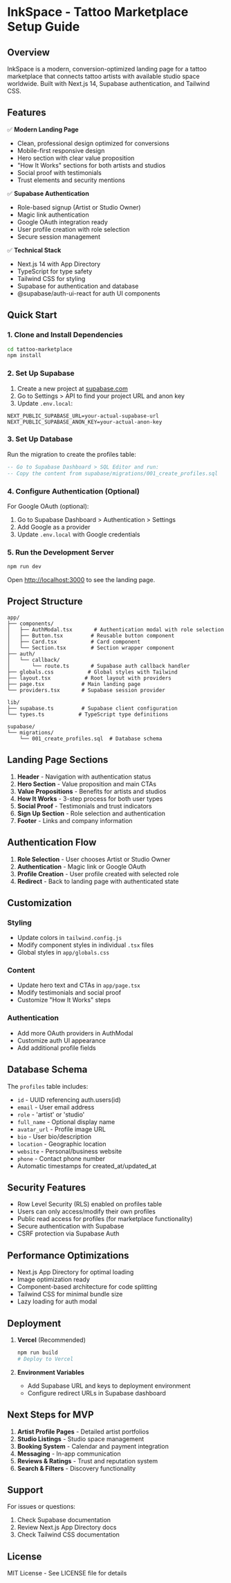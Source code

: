 # InkSpace - Tattoo Marketplace Setup Guide

## Overview

InkSpace is a modern, conversion-optimized landing page for a tattoo marketplace that connects tattoo artists with available studio space worldwide. Built with Next.js 14, Supabase authentication, and Tailwind CSS.

## Features

✅ **Modern Landing Page**
- Clean, professional design optimized for conversions
- Mobile-first responsive design
- Hero section with clear value proposition
- "How It Works" sections for both artists and studios
- Social proof with testimonials
- Trust elements and security mentions

✅ **Supabase Authentication**
- Role-based signup (Artist or Studio Owner)
- Magic link authentication
- Google OAuth integration ready
- User profile creation with role selection
- Secure session management

✅ **Technical Stack**
- Next.js 14 with App Directory
- TypeScript for type safety
- Tailwind CSS for styling
- Supabase for authentication and database
- @supabase/auth-ui-react for auth UI components

## Quick Start

### 1. Clone and Install Dependencies

```bash
cd tattoo-marketplace
npm install
```

### 2. Set Up Supabase

1. Create a new project at [supabase.com](https://supabase.com)
2. Go to Settings > API to find your project URL and anon key
3. Update `.env.local`:

```env
NEXT_PUBLIC_SUPABASE_URL=your-actual-supabase-url
NEXT_PUBLIC_SUPABASE_ANON_KEY=your-actual-anon-key
```

### 3. Set Up Database

Run the migration to create the profiles table:

```sql
-- Go to Supabase Dashboard > SQL Editor and run:
-- Copy the content from supabase/migrations/001_create_profiles.sql
```

### 4. Configure Authentication (Optional)

For Google OAuth (optional):
1. Go to Supabase Dashboard > Authentication > Settings
2. Add Google as a provider
3. Update `.env.local` with Google credentials

### 5. Run the Development Server

```bash
npm run dev
```

Open [http://localhost:3000](http://localhost:3000) to see the landing page.

## Project Structure

```
app/
├── components/
│   ├── AuthModal.tsx       # Authentication modal with role selection
│   ├── Button.tsx         # Reusable button component
│   ├── Card.tsx           # Card component
│   └── Section.tsx        # Section wrapper component
├── auth/
│   └── callback/
│       └── route.ts       # Supabase auth callback handler
├── globals.css           # Global styles with Tailwind
├── layout.tsx           # Root layout with providers
├── page.tsx            # Main landing page
└── providers.tsx       # Supabase session provider

lib/
├── supabase.ts         # Supabase client configuration
└── types.ts           # TypeScript type definitions

supabase/
└── migrations/
    └── 001_create_profiles.sql  # Database schema
```

## Landing Page Sections

1. **Header** - Navigation with authentication status
2. **Hero Section** - Value proposition and main CTAs
3. **Value Propositions** - Benefits for artists and studios
4. **How It Works** - 3-step process for both user types  
5. **Social Proof** - Testimonials and trust indicators
6. **Sign Up Section** - Role selection and authentication
7. **Footer** - Links and company information

## Authentication Flow

1. **Role Selection** - User chooses Artist or Studio Owner
2. **Authentication** - Magic link or Google OAuth
3. **Profile Creation** - User profile created with selected role
4. **Redirect** - Back to landing page with authenticated state

## Customization

### Styling
- Update colors in `tailwind.config.js`
- Modify component styles in individual `.tsx` files
- Global styles in `app/globals.css`

### Content
- Update hero text and CTAs in `app/page.tsx`
- Modify testimonials and social proof
- Customize "How It Works" steps

### Authentication
- Add more OAuth providers in AuthModal
- Customize auth UI appearance
- Add additional profile fields

## Database Schema

The `profiles` table includes:
- `id` - UUID referencing auth.users(id)
- `email` - User email address
- `role` - 'artist' or 'studio'
- `full_name` - Optional display name
- `avatar_url` - Profile image URL
- `bio` - User bio/description
- `location` - Geographic location
- `website` - Personal/business website
- `phone` - Contact phone number
- Automatic timestamps for created_at/updated_at

## Security Features

- Row Level Security (RLS) enabled on profiles table
- Users can only access/modify their own profiles
- Public read access for profiles (for marketplace functionality)
- Secure authentication with Supabase
- CSRF protection via Supabase Auth

## Performance Optimizations

- Next.js App Directory for optimal loading
- Image optimization ready
- Component-based architecture for code splitting
- Tailwind CSS for minimal bundle size
- Lazy loading for auth modal

## Deployment

1. **Vercel** (Recommended)
   ```bash
   npm run build
   # Deploy to Vercel
   ```

2. **Environment Variables**
   - Add Supabase URL and keys to deployment environment
   - Configure redirect URLs in Supabase dashboard

## Next Steps for MVP

1. **Artist Profile Pages** - Detailed artist portfolios
2. **Studio Listings** - Studio space management
3. **Booking System** - Calendar and payment integration
4. **Messaging** - In-app communication
5. **Reviews & Ratings** - Trust and reputation system
6. **Search & Filters** - Discovery functionality

## Support

For issues or questions:
1. Check Supabase documentation
2. Review Next.js App Directory docs
3. Check Tailwind CSS documentation

## License

MIT License - See LICENSE file for details
